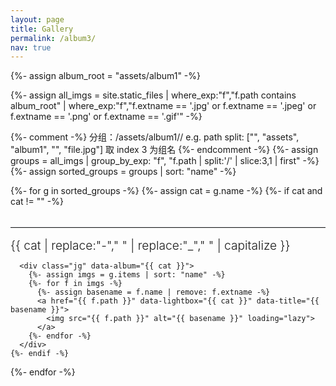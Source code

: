 ```yaml
---
layout: page
title: Gallery
permalink: /album3/
nav: true
---
```


<style>
  /* 兜底：即便 JS 未加载，也保证缩略图不巨大 */
  .jg a img {
    max-height: 180px;
    width: auto;
    height: auto;
    object-fit: cover;
    border-radius: 6px;
    display: inline-block;
    vertical-align: middle;
  }
  .jg { margin-bottom: 22px; }

  /* 分隔符样式（整行） */
  .section-sep {
    border: none;
    border-top: 1px solid #e5e7eb; /* Tailwind slate-200 风格 */
    margin: 2rem 0 1rem 0;
    width: 100%;
  }

  /* 分区标题样式 */
  .album-heading {
    margin: 0 0 0.75rem 0;
    font-size: 1.2rem;
    font-weight: 300;
  }

  /* 让 Justified Gallery 的 caption 永久可见（而非仅悬停时） */
  .justified-gallery > a .caption {
    opacity: 1 !important;
    background: rgba(0,0,0,0.2);
    padding: 3px 6px;
    font-size: 2rem;
  }
</style>

<div id="album-page">
  {%- assign album_root = "assets/album1" -%}

{%- assign all_imgs = site.static_files
    | where_exp:"f","f.path contains album_root"
    | where_exp:"f","f.extname == '.jpg' or f.extname == '.jpeg' or f.extname == '.png' or f.extname == '.gif'"
  -%}

{%- comment -%}
分组：/assets/album1/<cat>/<file>
e.g. path split: ["", "assets", "album1", "<cat>", "file.jpg"]
取 index 3 为组名
{%- endcomment -%}
{%- assign groups = all_imgs | group_by_exp: "f", "f.path | split:'/' | slice:3,1 | first" -%}
{%- assign sorted_groups = groups | sort: "name" -%}

{%- for g in sorted_groups -%}
{%- assign cat = g.name -%}
{%- if cat and cat != "" -%}

<hr class="section-sep">
<h2 class="album-heading">
{{ cat | replace:"-"," " | replace:"_"," " | capitalize }}
</h2>

      <div class="jg" data-album="{{ cat }}">
        {%- assign imgs = g.items | sort: "name" -%}
        {%- for f in imgs -%}
          {%- assign basename = f.name | remove: f.extname -%}
          <a href="{{ f.path }}" data-lightbox="{{ cat }}" data-title="{{ basename }}">
            <img src="{{ f.path }}" alt="{{ basename }}" loading="lazy">
          </a>
        {%- endfor -%}
      </div>
    {%- endif -%}

{%- endfor -%}

</div>

<!-- 样式 -->
<link rel="stylesheet" href="https://cdnjs.cloudflare.com/ajax/libs/justifiedGallery/3.8.1/css/justifiedGallery.min.css">
<link rel="stylesheet" href="https://cdnjs.cloudflare.com/ajax/libs/lightbox2/2.11.3/css/lightbox.min.css">

<!-- 脚本：先 jQuery，再 Justified Gallery，再 Lightbox2 -->
<script src="https://code.jquery.com/jquery-3.6.0.min.js"></script>
<script src="https://cdnjs.cloudflare.com/ajax/libs/justifiedGallery/3.8.1/js/jquery.justifiedGallery.min.js"></script>
<script src="https://cdnjs.cloudflare.com/ajax/libs/lightbox2/2.11.3/js/lightbox.min.js"></script>

<script>
  (function initAlbum3(){
    function run() {
      if (!window.jQuery || !jQuery.fn.justifiedGallery) return;

      // 初始化每个分区的 Justified Gallery
      jQuery('.jg').each(function(){
        jQuery(this).justifiedGallery({
          rowHeight: 160,       // 缩略图行高（可改 140~200）
          maxRowHeight: 200,
          margins: 6,
          captions: true,       // 读取 <img alt> 作为标题
          lastRow: 'nojustify'
        });
      });

      // Lightbox2 配置：显示去后缀的文件名；允许点击大图关闭
      if (window.lightbox) {
        lightbox.option({
          wrapAround: true,
          showImageNumberLabel: false,
          fadeDuration: 150,
          resizeDuration: 150,
          disableScrolling: false
        });

        // 点击大图本体也可关闭
        document.addEventListener('click', function(e) {
          if (e.target && e.target.classList && e.target.classList.contains('lb-image')) {
            var overlay = document.querySelector('.lightboxOverlay');
            if (overlay) overlay.click();
          }
        });
      }
    }

    if (document.readyState === 'loading') {
      document.addEventListener('DOMContentLoaded', run);
    } else {
      run();
    }
  })();
</script>
